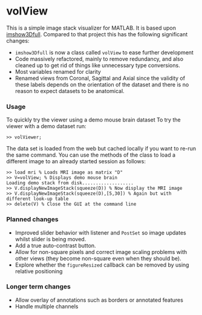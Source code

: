 # volView
This is a simple image stack visualizer for MATLAB. 
It is based upon [imshow3Dfull](https://www.mathworks.com/matlabcentral/fileexchange/47463-imshow3dfull). 
Compared to that project this has the following significant changes:
* `imshow3Dfull` is now a class called `volView` to ease further development
* Code massively refactored, mainly to remove redundancy, and also cleaned up to get rid of things like unnecessary type conversions.
* Most variables renamed for clarity
* Renamed views from Coronal, Sagittal and Axial since the validity of these labels depends on the orientation of the dataset and there is no reason to expect datasets to be anatomical. 


### Usage
To quickly try the viewer using a demo mouse brain dataset To try the viewer with a demo dataset run:
```
>> volViewer;
```
The data set is loaded from the web but cached locally if you want to re-run the same command.
You can use the methods of the class to load a different image to an already started session as follows:

```
>> load mri % Loads MRI image as matrix "D"
>> V=volView; % Displays demo mouse brain
Loading demo stack from disk...................
>> V.displayNewImageStack(squeeze(D)) % Now display the MRI image
>> V.displayNewImageStack(squeeze(D),[5,30]) % Again but with different look-up table
>> delete(V) % Close the GUI at the command line
```

### Planned changes
* Improved slider behavior with listener and `PostSet` so image updates whilst slider is being moved.
* Add a true auto-contrast button.
* Allow for non-square pixels and correct image scaling problems with other views (they become non-square even when they should be).
* Explore whether the `figureResized` callback can be removed by using relative positioning 

### Longer term changes
* Allow overlay of annotations such as borders or annotated features
* Handle multiple channels